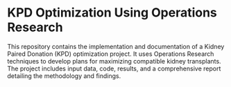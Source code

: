 # **KPD Optimization Using Operations Research**

This repository contains the implementation and documentation of a Kidney Paired Donation (KPD) optimization project. It uses Operations Research techniques to develop plans for maximizing compatible kidney transplants. The project includes input data, code, results, and a comprehensive report detailing the methodology and findings.
